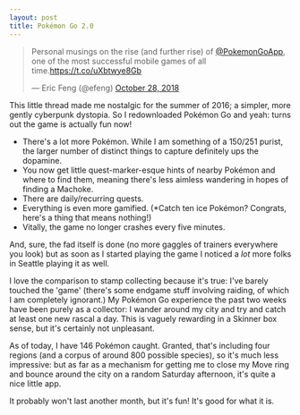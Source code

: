 ```yaml
---
layout: post
title: Pokémon Go 2.0
---
```

<blockquote class="twitter-tweet" data-lang="en"><p lang="en" dir="ltr">Personal musings on the rise (and further rise) of <a href="https://twitter.com/PokemonGoApp?ref_src=twsrc%5Etfw">@PokemonGoApp</a>, one of the most successful mobile games of all time.<a href="https://t.co/uXbtwye8Gb">https://t.co/uXbtwye8Gb</a></p>&mdash; Eric Feng (@efeng) <a href="https://twitter.com/efeng/status/1056351445702733824?ref_src=twsrc%5Etfw">October 28, 2018</a></blockquote>
<script async src="https://platform.twitter.com/widgets.js" charset="utf-8"></script>

This little thread made me nostalgic for the summer of 2016; a simpler, more gently cyberpunk dystopia.  So I redownloaded Pokémon Go and yeah: turns out the game is actually fun now!

- There's a lot more Pokémon.  While I am something of a 150/251 purist, the larger number of distinct things to capture definitely ups the dopamine.
- You now get little quest-marker-esque hints of nearby Pokémon and where to find them, meaning there's less aimless wandering in hopes of finding a Machoke.
- There are daily/recurring quests.
- Everything is even more gamified.  (*Catch ten ice Pokémon? Congrats, here's a thing that means nothing!)
- Vitally, the game no longer crashes every five minutes.

And, sure, the fad itself is done (no more gaggles of trainers everywhere you look) but as soon as I started playing the game I noticed a *lot* more folks in Seattle playing it as well.

I love the comparison to stamp collecting because it's true: I've barely touched the 'game' (there's some endgame stuff involving raiding, of which I am completely ignorant.) My Pokémon Go experience the past two weeks have been purely as a collector: I wander around my city and try and catch at least one new rascal a day.  This is vaguely rewarding in a Skinner box sense, but it's certainly not unpleasant.

As of today, I have 146 Pokémon caught.  Granted, that's including four regions (and a corpus of around 800 possible species), so it's much less impressive: but as far as a mechanism for getting me to close my Move ring and bounce around the city on a random Saturday afternoon, it's quite a nice little app.

It probably won't last another month, but it's fun!  It's good for what it is.
